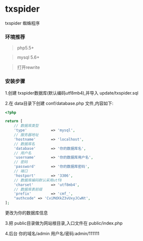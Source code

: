 # txspider

txspider 蜘蛛程序

### 环境推荐
> php5.5+

> mysql 5.6+

> 打开rewrite

### 安装步骤

1.创建 txspider数据库(默认编码utf8mb4),并导入 update/txspider.sql

2.在 data目录下创建 conf/database.php 文件,内容如下:
```php
<?php

return [
    // 数据库类型
    'type'           => 'mysql',
    // 服务器地址
    'hostname'       => 'localhost',
    // 数据库名
    'database'       => '你的数据库名',
    // 用户名
    'username'       => '你的数据库用户名',
    // 密码
    'password'       => '你的数据库密码',
    // 端口
    'hostport'       => '3306',
    // 数据库编码默认采用utf8
    'charset'        => 'utf8mb4',
    // 数据库表前缀
    'prefix'         => 'cmf_',
    "authcode" => 'CviMdXkZ3vUxyJCwNt',
];
```
更改为你的数据库信息

3.把 public目录做为网站根目录,入口文件在 public/index.php

4.后台 你的域名/admin
用户名/密码:admin/111111
